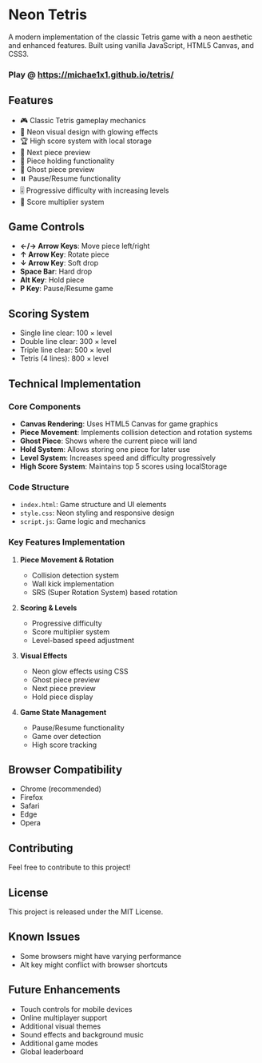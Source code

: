# Neon Tetris

A modern implementation of the classic Tetris game with a neon aesthetic and enhanced features. Built using vanilla JavaScript, HTML5 Canvas, and CSS3.

### Play @ https://michae1x1.github.io/tetris/

## Features

- 🎮 Classic Tetris gameplay mechanics
- 💫 Neon visual design with glowing effects
- 🏆 High score system with local storage
- 🎯 Next piece preview
- 💼 Piece holding functionality
- 👻 Ghost piece preview
- ⏸️ Pause/Resume functionality
- 🎚️ Progressive difficulty with increasing levels
- 🎯 Score multiplier system
  

## Game Controls

- **←/→ Arrow Keys**: Move piece left/right
- **↑ Arrow Key**: Rotate piece
- **↓ Arrow Key**: Soft drop
- **Space Bar**: Hard drop
- **Alt Key**: Hold piece
- **P Key**: Pause/Resume game

## Scoring System

- Single line clear: 100 × level
- Double line clear: 300 × level
- Triple line clear: 500 × level
- Tetris (4 lines): 800 × level

## Technical Implementation

### Core Components

- **Canvas Rendering**: Uses HTML5 Canvas for game graphics
- **Piece Movement**: Implements collision detection and rotation systems
- **Ghost Piece**: Shows where the current piece will land
- **Hold System**: Allows storing one piece for later use
- **Level System**: Increases speed and difficulty progressively
- **High Score System**: Maintains top 5 scores using localStorage

### Code Structure

- `index.html`: Game structure and UI elements
- `style.css`: Neon styling and responsive design
- `script.js`: Game logic and mechanics

### Key Features Implementation

1. **Piece Movement & Rotation**
   - Collision detection system
   - Wall kick implementation
   - SRS (Super Rotation System) based rotation

2. **Scoring & Levels**
   - Progressive difficulty
   - Score multiplier system
   - Level-based speed adjustment

3. **Visual Effects**
   - Neon glow effects using CSS
   - Ghost piece preview
   - Next piece preview
   - Hold piece display

4. **Game State Management**
   - Pause/Resume functionality
   - Game over detection
   - High score tracking

## Browser Compatibility

- Chrome (recommended)
- Firefox
- Safari
- Edge
- Opera


## Contributing

Feel free to contribute to this project!

## License

This project is released under the MIT License.

## Known Issues

- Some browsers might have varying performance
- Alt key might conflict with browser shortcuts

## Future Enhancements

- Touch controls for mobile devices
- Online multiplayer support
- Additional visual themes
- Sound effects and background music
- Additional game modes
- Global leaderboard
